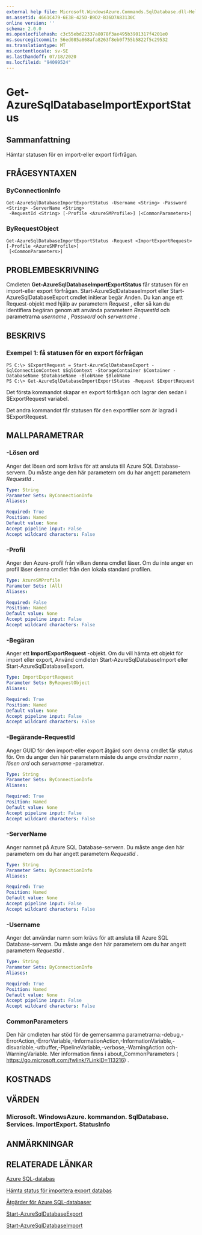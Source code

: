 ```yaml
---
external help file: Microsoft.WindowsAzure.Commands.SqlDatabase.dll-Help.xml
ms.assetid: 4661C479-6E3B-425D-B9D2-B36D7A83130C
online version: ''
schema: 2.0.0
ms.openlocfilehash: c3c55ebd22337a8078f3ae495b3901317f4201e0
ms.sourcegitcommit: 56ed085a868afa8263f8eb0f755b5822f5c29532
ms.translationtype: MT
ms.contentlocale: sv-SE
ms.lasthandoff: 07/18/2020
ms.locfileid: "94099524"
---
```

# Get-AzureSqlDatabaseImportExportStatus

## Sammanfattning
Hämtar statusen för en import-eller export förfrågan.

## FRÅGESYNTAXEN

### ByConnectionInfo
```
Get-AzureSqlDatabaseImportExportStatus -Username <String> -Password <String> -ServerName <String>
 -RequestId <String> [-Profile <AzureSMProfile>] [<CommonParameters>]
```

### ByRequestObject
```
Get-AzureSqlDatabaseImportExportStatus -Request <ImportExportRequest> [-Profile <AzureSMProfile>]
 [<CommonParameters>]
```

## PROBLEMBESKRIVNING
Cmdleten **Get-AzureSqlDatabaseImportExportStatus** får statusen för en import-eller export förfrågan.
Start-AzureSqlDatabaseImport eller Start-AzureSqlDatabaseExport cmdlet initierar begär Anden.
Du kan ange ett Request-objekt med hjälp av parametern *Request* , eller så kan du identifiera begäran genom att använda parametern *RequestId* och parametrarna *username* , *Password* och *servername* .

## BESKRIVS

### Exempel 1: få statusen för en export förfrågan
```
PS C:\> $ExportRequest = Start-AzureSqlDatabaseExport -SqlConnectionContext $SqlContext -StorageContainer $Container -DatabaseName $DatabaseName -BlobName $BlobName
PS C:\> Get-AzureSqlDatabaseImportExportStatus -Request $ExportRequest
```

Det första kommandot skapar en export förfrågan och lagrar den sedan i $ExportRequest variabel.

Det andra kommandot får statusen för den exportfiler som är lagrad i $ExportRequest.

## MALLPARAMETRAR

### -Lösen ord
Anger det lösen ord som krävs för att ansluta till Azure SQL Database-servern.
Du måste ange den här parametern om du har angett parametern *RequestId* .

```yaml
Type: String
Parameter Sets: ByConnectionInfo
Aliases: 

Required: True
Position: Named
Default value: None
Accept pipeline input: False
Accept wildcard characters: False
```

### -Profil
Anger den Azure-profil från vilken denna cmdlet läser.
Om du inte anger en profil läser denna cmdlet från den lokala standard profilen.

```yaml
Type: AzureSMProfile
Parameter Sets: (All)
Aliases: 

Required: False
Position: Named
Default value: None
Accept pipeline input: False
Accept wildcard characters: False
```

### -Begäran
Anger ett **ImportExportRequest** -objekt.
Om du vill hämta ett objekt för import eller export, Använd cmdleten Start-AzureSqlDatabaseImport eller Start-AzureSqlDatabaseExport.

```yaml
Type: ImportExportRequest
Parameter Sets: ByRequestObject
Aliases: 

Required: True
Position: Named
Default value: None
Accept pipeline input: False
Accept wildcard characters: False
```

### -Begärande-RequestId
Anger GUID för den import-eller export åtgärd som denna cmdlet får status för.
Om du anger den här parametern måste du ange *användar namn* , *lösen ord* och *servername* -parametrar.

```yaml
Type: String
Parameter Sets: ByConnectionInfo
Aliases: 

Required: True
Position: Named
Default value: None
Accept pipeline input: False
Accept wildcard characters: False
```

### -ServerName
Anger namnet på Azure SQL Database-servern.
Du måste ange den här parametern om du har angett parametern *RequestId* .

```yaml
Type: String
Parameter Sets: ByConnectionInfo
Aliases: 

Required: True
Position: Named
Default value: None
Accept pipeline input: False
Accept wildcard characters: False
```

### -Username
Anger det användar namn som krävs för att ansluta till Azure SQL Database-servern.
Du måste ange den här parametern om du har angett parametern *RequestId* .

```yaml
Type: String
Parameter Sets: ByConnectionInfo
Aliases: 

Required: True
Position: Named
Default value: None
Accept pipeline input: False
Accept wildcard characters: False
```

### CommonParameters
Den här cmdleten har stöd för de gemensamma parametrarna:-debug,-ErrorAction,-ErrorVariable,-InformationAction,-InformationVariable,-disvariable,-utbuffer,-PipelineVariable,-verbose,-WarningAction och-WarningVariable. Mer information finns i about_CommonParameters ( https://go.microsoft.com/fwlink/?LinkID=113216) .

## KOSTNADS

## VÄRDEN

### Microsoft. WindowsAzure. kommandon. SqlDatabase. Services. ImportExport. StatusInfo

## ANMÄRKNINGAR

## RELATERADE LÄNKAR

[Azure SQL-databas](https://azure.microsoft.com/en-us/services/sql-database/)

[Hämta status för importera export databas](https://msdn.microsoft.com/en-us/library/azure/dn781289.aspx)

[Åtgärder för Azure SQL-databaser](https://msdn.microsoft.com/en-us/library/azure/dn505719.aspx)

[Start-AzureSqlDatabaseExport](./Start-AzureSqlDatabaseExport.md)

[Start-AzureSqlDatabaseImport](./Start-AzureSqlDatabaseImport.md)


